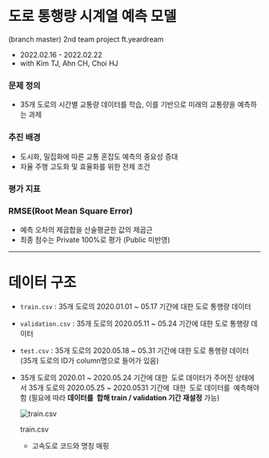 # 도로 통행량 시계열 예측 모델
(branch master)
2nd team project ft.yeardream

- 2022.02.16 - 2022.02.22
- with Kim TJ, Ahn CH, Choi HJ

### 문제 정의

- 35개 도로의 시간별 교통량 데이터를 학습, 이를 기반으로 미래의 교통량을 예측하는 과제

### 추진 배경

- 도시화, 밀집화에 따른 교통 혼잡도 예측의 중요성 증대
- 자율 주행 고도화 및 효율화를 위한 전제 조건

### 평가 지표

### RMSE(Root Mean Square Error)

- 예측 오차의 제곱합을 산술평균한 값의 제곱근
- 최종 점수는 Private 100%로 평가 (Public 미반영)

---

# 데이터 구조

- `train.csv` : 35개 도로의 2020.01.01 ~ 05.17 기간에 대한 도로 통행량 데이터
- `validation.csv` : 35개 도로의 2020.05.11 ~ 05.24 기간에 대한 도로 통행량 데이터
- `test.csv` : 35개 도로의 2020.05.18 ~ 05.31 기간에 대한 도로 통행량 데이터
(35개 도로의 ID가 column명으로 들어가 있음)
- 35개 도로의 2020.01 ~ 2020.05.24 기간에 대한 도로 데이터가 주어진 상태에서 35개 도로의 2020.05.25 ~ 2020.0531 기간에 대한 도로 데이터를 예측해야함  (필요에 따라 **데이터를 합해 train / validation 기간 재설정** 가능)
    
    ![train.csv](https://user-images.githubusercontent.com/99028164/154083372-376deffe-e6b9-4182-9c40-32f8dcaada3d.png)
    
    train.csv
    
    - 고속도로 코드와 명칭 매핑
        
